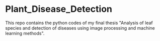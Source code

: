 # Plant_Disease_Detection
This repo contains the python codes of my final thesis "Analysis of leaf species and detection of diseases using image processing and machine learning methods".
